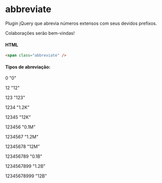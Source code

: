 # abbreviate

Plugin jQuery que abrevia números extensos com seus devidos prefixos. 

Colaborações serão bem-vindas!

#### HTML

```html
<span class="abbreviate" />
```

#### Tipos de abreviação:

0 "0"

12 "12"

123 "123"

1234 "1.2K”

12345 "12K”

123456 "0.1M”

1234567 "1.2M”

12345678 "12M”

123456789 "0.1B”

1234567899 "1.2B”

12345678999 "12B”
